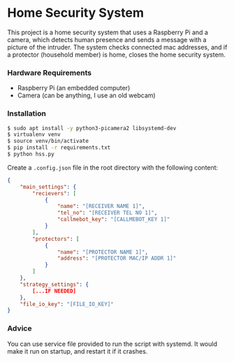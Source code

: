 # Home Security System

This project is a home security system that uses a Raspberry Pi and a camera, which detects human presence and sends a message with a picture of the intruder. The system checks connected mac addresses, and if a protector (household member) is home, closes the home security system.


### Hardware Requirements
- Raspberry Pi (an embedded computer)
- Camera (can be anything, I use an old webcam)

### Installation

```bash
$ sudo apt install -y python3-picamera2 libsystemd-dev
$ virtualenv venv
$ source venv/bin/activate
$ pip install -r requirements.txt
$ python hss.py
```

Create a `.config.json` file in the root directory with the following content:

```json
{
    "main_settings": {
        "recievers": [
            {
                "name": "[RECEIVER NAME 1]",
                "tel_no": "[RECEIVER TEL NO 1]",
                "callmebot_key": "[CALLMEBOT_KEY 1]"
            }
        ],
        "protectors": [
            {
                "name": "[PROTECTOR NAME 1]",
                "address": "[PROTECTOR MAC/IP ADDR 1]"
            }
        ]
    },
    "strategy_settings": {
        [...IF NEEDED]
    },
    "file_io_key": "[FILE_IO_KEY]"
}
```

### Advice
You can use service file provided to run the script with systemd. It would make it run on startup, and restart it if it crashes.